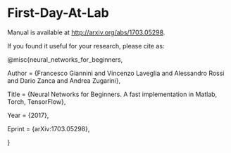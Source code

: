 # First-Day-At-Lab

Manual is available at http://arxiv.org/abs/1703.05298.



If you found it useful for your research, please cite as:

@misc{neural_networks_for_beginners,

Author = {Francesco Giannini and Vincenzo Laveglia and Alessandro Rossi and Dario Zanca and Andrea Zugarini},

Title = {Neural Networks for Beginners. A fast implementation in Matlab, Torch, TensorFlow},

Year = {2017},

Eprint = {arXiv:1703.05298},

}
